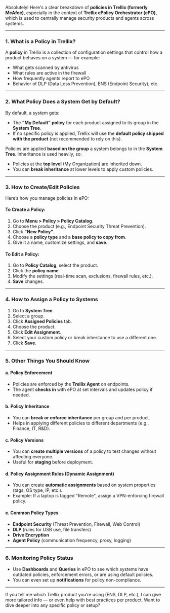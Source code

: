 Absolutely! Here's a clear breakdown of **policies in Trellix (formerly McAfee)**, especially in the context of **Trellix ePolicy Orchestrator (ePO)**, which is used to centrally manage security products and agents across systems.

---

### **1. What is a Policy in Trellix?**

A **policy** in Trellix is a collection of configuration settings that control how a product behaves on a system — for example:
- What gets scanned by antivirus
- What rules are active in the firewall
- How frequently agents report to ePO
- Behavior of DLP (Data Loss Prevention), ENS (Endpoint Security), etc.

---

### **2. What Policy Does a System Get by Default?**

By default, a system gets:
- The **"My Default" policy** for each product assigned to its group in the **System Tree**.
- If no specific policy is applied, Trellix will use the **default policy shipped with the product** (not recommended to rely on this).

Policies are applied **based on the group** a system belongs to in the **System Tree**. Inheritance is used heavily, so:
- Policies at the **top level** (My Organization) are inherited down.
- You can **break inheritance** at lower levels to apply custom policies.

---

### **3. How to Create/Edit Policies**

Here’s how you manage policies in ePO:

#### **To Create a Policy:**
1. Go to **Menu > Policy > Policy Catalog**.
2. Choose the product (e.g., Endpoint Security Threat Prevention).
3. Click **"New Policy"**.
4. Choose a **policy type** and a **base policy to copy from**.
5. Give it a name, customize settings, and **save**.

#### **To Edit a Policy:**
1. Go to **Policy Catalog**, select the product.
2. Click the **policy name**.
3. Modify the settings (real-time scan, exclusions, firewall rules, etc.).
4. **Save** changes.

---

### **4. How to Assign a Policy to Systems**

1. Go to **System Tree**.
2. Select a group.
3. Click **Assigned Policies** tab.
4. Choose the product.
5. Click **Edit Assignment**.
6. Select your custom policy or break inheritance to use a different one.
7. Click **Save**.

---

### **5. Other Things You Should Know**

#### **a. Policy Enforcement**
- Policies are enforced by the **Trellix Agent** on endpoints.
- The agent **checks in** with ePO at set intervals and updates policy if needed.

#### **b. Policy Inheritance**
- You can **break or enforce inheritance** per group and per product.
- Helps in applying different policies to different departments (e.g., Finance, IT, R&D).

#### **c. Policy Versions**
- You can **create multiple versions** of a policy to test changes without affecting everyone.
- Useful for **staging** before deployment.

#### **d. Policy Assignment Rules (Dynamic Assignment)**
- You can create **automatic assignments** based on system properties (tags, OS type, IP, etc.).
- Example: If a laptop is tagged "Remote", assign a VPN-enforcing firewall policy.

#### **e. Common Policy Types**
- **Endpoint Security** (Threat Prevention, Firewall, Web Control)
- **DLP** (rules for USB use, file transfers)
- **Drive Encryption**
- **Agent Policy** (communication frequency, proxy, logging)

---

### **6. Monitoring Policy Status**

- Use **Dashboards** and **Queries** in ePO to see which systems have outdated policies, enforcement errors, or are using default policies.
- You can even set up **notifications** for policy non-compliance.

---

If you tell me which Trellix product you’re using (ENS, DLP, etc.), I can give more tailored info — or even help with best practices per product. Want to dive deeper into any specific policy or setup?

